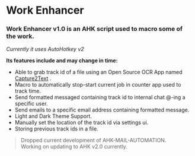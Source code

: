 # Work Enhancer
### Work Enhancer v1.0 is an AHK script used to macro some of the work.</br>

*Currently it uses AutoHotkey v2*</br>

**Its features include and may change in time:**	
-	Able to grab track id of a file using an Open Source OCR App named [Capture2Text](https://sourceforge.net/projects/capture2text/) .
-	Macro to automatically stop-start current job in counter app used to track time.
-	Send formatted messaged containing track id to internal chat @-ing a specific user.
-	Send emails to a specific email address containing formatted message.
-	Light and Dark Theme Support.
- 	Manually set the location of the track id via settings ui.
-	Storing previous track ids in a file.

>Dropped current development of AHK-MAIL-AUTOMATION.</br>
> Working on updating to AHK v2.0 currently.</br>
